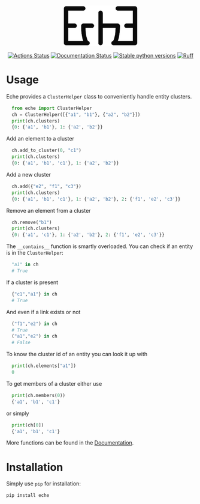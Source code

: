 <p align="center">
<img src="https://github.com/dobraczka/eche/raw/main/docs/assets/logo.png" alt="eche logo", width=200/>
</p>

<p align="center">
<a href="https://github.com/dobraczka/eche/actions/workflows/main.yml"><img alt="Actions Status" src="https://github.com/dobraczka/eche/actions/workflows/main.yml/badge.svg?branch=main"></a>
<a href='https://eche.readthedocs.io/en/latest/?badge=latest'><img src='https://readthedocs.org/projects/eche/badge/?version=latest' alt='Documentation Status' /></a>
<a href="https://pypi.org/project/eche"/><img alt="Stable python versions" src="https://img.shields.io/pypi/pyversions/eche"></a>
<a href="https://github.com/astral-sh/ruff"><img src="https://img.shields.io/endpoint?url=https://raw.githubusercontent.com/astral-sh/ruff/main/assets/badge/v2.json" alt="Ruff" style="max-width:100%;"></a>
</p>

Usage
=====
Eche provides a `ClusterHelper` class to conveniently handle entity clusters.

```python
  from eche import ClusterHelper
  ch = ClusterHelper([{"a1", "b1"}, {"a2", "b2"}])
  print(ch.clusters)
  {0: {'a1', 'b1'}, 1: {'a2', 'b2'}}
```

Add an element to a cluster

```python
  ch.add_to_cluster(0, "c1")
  print(ch.clusters)
  {0: {'a1', 'b1', 'c1'}, 1: {'a2', 'b2'}}
```

Add a new cluster

```python
  ch.add({"e2", "f1", "c3"})
  print(ch.clusters)
  {0: {'a1', 'b1', 'c1'}, 1: {'a2', 'b2'}, 2: {'f1', 'e2', 'c3'}}
```

Remove an element from a cluster

```python
  ch.remove("b1")
  print(ch.clusters)
  {0: {'a1', 'c1'}, 1: {'a2', 'b2'}, 2: {'f1', 'e2', 'c3'}}
```

The ``__contains__`` function is smartly overloaded. You can check if an entity is in the `ClusterHelper`:

```python
  "a1" in ch
  # True
```

If a cluster is present

```python
  {"c1","a1"} in ch
  # True
```

And even if a link exists or not

```python
  ("f1","e2") in ch
  # True
  ("a1","e2") in ch
  # False
```

To know the cluster id of an entity you can look it up with

```python
  print(ch.elements["a1"])
  0
```

To get members of a cluster either use

```python
  print(ch.members(0))
  {'a1', 'b1', 'c1'}
```

or simply

```python
  print(ch[0])
  {'a1', 'b1', 'c1'}
```

More functions can be found in the [Documentation](eche.readthedocs.io/).

Installation
============
Simply use `pip` for installation:
```
pip install eche
```
